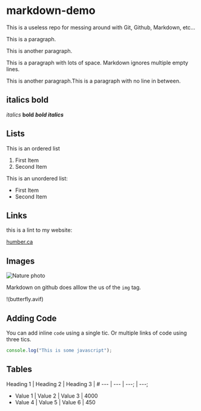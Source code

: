 # markdown-demo

This is a useless repo for messing around with Git, Github, Markdown, etc...

This is a paragraph.

This is another paragraph.

This is a paragraph with lots of space. Markdown ignores multiple empty lines.

This is another paragraph.This is a paragraph with no line in between.

## italics bold 

*italics* **bold** ***bold italics***

## Lists

This is an ordered list

1. First Item
2. Second Item

This is an unordered list:

- First Item
- Second Item

## Links
this is a lint to my website:

[humber.ca](https//humber.ca)

## Images

![Nature photo](https://images.unsplash.com/photo-1501854140801-50d01698950b?ixlib=rb-4.0.3&ixid=MnwxMjA3fDB8MHxwaG90by1wYWdlfHx8fGVufDB8fHx8&auto=format&fit=crop&w=1275&q=80)

Markdown on github does alllow the us of the `img` tag.

!(butterfly.avif)

## Adding Code

You can add inline `code` using a single tic. Or multiple links of code using three tics.

```javascript
console.log("This is some javascript");
```
## Tables

 Heading 1 | Heading 2 | Heading 3 | # 
 --- | --- | ---; | ---; 
 - Value 1 | Value 2 | Value 3 | 4000 
 - Value 4 | Value 5 | Value 6 | 450 
